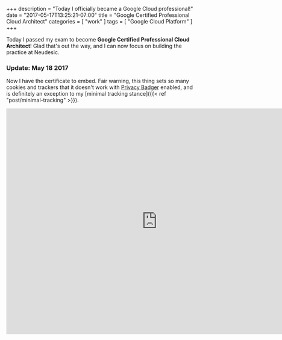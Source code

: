 +++
description = "Today I officially became a Google Cloud professional!"
date = "2017-05-17T13:25:21-07:00"
title = "Google Certified Professional Cloud Architect"
categories = [ "work" ]
tags = [ "Google Cloud Platform" ]
+++

Today I passed my exam to become **Google Certified Professional Cloud
Architect**! Glad that's out the way, and I can now focus on building
the practice at Neudesic.

### Update: May 18 2017

Now I have the certificate to embed. Fair warning, this thing sets so
many cookies and trackers that it doesn't work
with [Privacy Badger](https://www.eff.org/privacybadger) enabled, and
is definitely an exception to my [minimal tracking stance]({{< ref "post/minimal-tracking" >}}).

<iframe
    src="https://www.credential.net/embed/y72hfubb"
    width="800"
    height="600"
    frameBorder="0"
    allowfullscreen>
</iframe>
